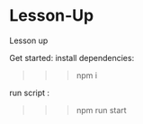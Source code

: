 # Lesson-Up
Lesson up 

Get started: 
install dependencies:
>>> npm i

run script : 
>>> npm run start
